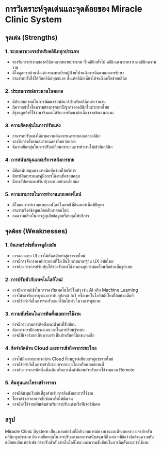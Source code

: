 # การวิเคราะห์จุดเด่นและจุดด้อยของ Miracle Clinic System

## จุดเด่น (Strengths)

### 1. ระบบครบวงจรสำหรับคลินิกทุกประเภท
- รองรับการทำงานของคลินิกหลากหลายประเภท ทั้งคลินิกทั่วไป คลินิกเฉพาะทาง และคลินิกความงาม
- มีโมดูลครบถ้วนตั้งแต่การลงทะเบียนผู้ป่วยไปจนถึงการติดตามผลการรักษา
- สามารถปรับใช้ได้กับคลินิกทุกขนาด ตั้งแต่คลินิกเดี่ยวไปจนถึงเครือข่ายคลินิก

### 2. ประสบการณ์ยาวนานในตลาด
- มีประสบการณ์ในการพัฒนาซอฟต์แวร์สำหรับคลินิกมายาวนาน
- มีความเข้าใจในความต้องการและปัญหาของคลินิกในประเทศไทย
- มีฐานลูกค้าที่ใช้งานจริงและได้รับการพัฒนาต่อเนื่องจากข้อเสนอแนะ

### 3. ความยืดหยุ่นในการปรับแต่ง
- สามารถปรับแต่งได้ตามความต้องการเฉพาะของแต่ละคลินิก
- รองรับการตั้งค่าและกำหนดค่าที่หลากหลาย
- มีความยืดหยุ่นในการปรับเปลี่ยนกระบวนการทำงานให้เข้ากับคลินิก

### 4. การสนับสนุนและบริการหลังการขาย
- มีทีมสนับสนุนทางเทคนิคที่พร้อมให้บริการ
- มีการฝึกอบรมและคู่มือการใช้งานที่ครอบคลุม
- มีการอัปเดตและปรับปรุงระบบอย่างสม่ำเสมอ

### 5. ความสามารถในการทำงานแบบออฟไลน์
- มีโหมดการทำงานแบบออฟไลน์ในกรณีที่อินเทอร์เน็ตมีปัญหา
- สามารถซิงค์ข้อมูลเมื่อกลับมาออนไลน์
- ลดความเสี่ยงในการสูญเสียข้อมูลหรือหยุดให้บริการ

## จุดด้อย (Weaknesses)

### 1. อินเทอร์เฟซที่อาจดูล้าสมัย
- การออกแบบ UI อาจไม่ทันสมัยเท่าคู่แข่งรายใหม่
- อาจมีการจัดวางองค์ประกอบที่ไม่เป็นไปตามมาตรฐาน UX สมัยใหม่
- อาจต้องการการปรับปรุงให้รองรับการใช้งานบนอุปกรณ์เคลื่อนที่อย่างเต็มรูปแบบ

### 2. การปรับตัวกับเทคโนโลยีใหม่
- อาจมีความล่าช้าในการรองรับเทคโนโลยีใหม่ๆ เช่น AI หรือ Machine Learning
- อาจไม่รองรับการบูรณาการกับอุปกรณ์ IoT หรือเทคโนโลยีสมัยใหม่ได้อย่างเต็มที่
- อาจมีข้อจำกัดในการรองรับแนวโน้มใหม่ๆ ในวงการสุขภาพ

### 3. ความซับซ้อนในการติดตั้งและการใช้งาน
- อาจมีกระบวนการติดตั้งและตั้งค่าที่ซับซ้อน
- ต้องการการฝึกอบรมและเวลาในการเรียนรู้ระบบ
- อาจมีฟีเจอร์มากเกินความจำเป็นสำหรับคลินิกขนาดเล็ก

### 4. ข้อจำกัดด้าน Cloud และการเข้าถึงจากระยะไกล
- อาจไม่มีความสามารถด้าน Cloud ที่สมบูรณ์เทียบเท่าคู่แข่งรายใหม่
- อาจมีข้อจำกัดในการเข้าถึงระบบจากระยะไกลหรือนอกสถานที่
- อาจต้องการการติดตั้งเพิ่มเติมหรือการตั้งค่าพิเศษสำหรับการใช้งานแบบ Remote

### 5. ต้นทุนและโครงสร้างราคา
- อาจมีต้นทุนเริ่มต้นที่สูงสำหรับการติดตั้งและการใช้งาน
- โครงสร้างราคาอาจซับซ้อนหรือไม่ชัดเจน
- อาจมีค่าใช้จ่ายเพิ่มเติมสำหรับการปรับแต่งหรือฟีเจอร์พิเศษ

## สรุป
Miracle Clinic System เป็นแพลตฟอร์มที่มีประสบการณ์ยาวนานและมีระบบครบวงจรสำหรับคลินิกทุกประเภท มีความยืดหยุ่นในการปรับแต่งและการสนับสนุนที่ดี แต่อาจมีข้อจำกัดด้านความทันสมัยของอินเทอร์เฟซ การปรับตัวกับเทคโนโลยีใหม่ และความซับซ้อนในการติดตั้งและการใช้งาน
